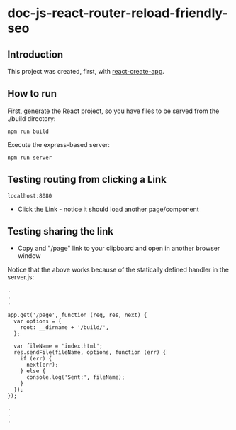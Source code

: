 # doc-js-react-router-reload-friendly-seo

## Introduction

This project was created, first, with [react-create-app](https://github.com/facebook/create-react-app).

## How to run

First, generate the React project, so you have files to be served from the ./build directory:

```
npm run build
```

Execute the express-based server:

```
npm run server
```

## Testing routing from clicking a Link

```
localhost:8080
```

* Click the Link - notice it should load another page/component

## Testing sharing the link

* Copy and "/page" link to your clipboard and open in another browser window

Notice that the above works because of the statically defined handler in the server.js:

```
.
.
.

app.get('/page', function (req, res, next) {
  var options = {
    root: __dirname + '/build/',
  };

  var fileName = 'index.html';
  res.sendFile(fileName, options, function (err) {
    if (err) {
      next(err);
    } else {
      console.log('Sent:', fileName);
    }
  });
});

.
.
.

```

